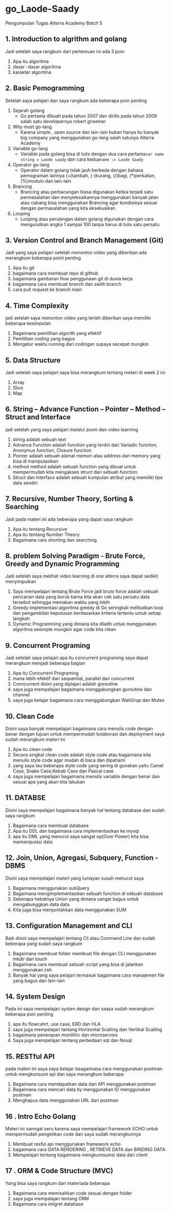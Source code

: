 # go_Laode-Saady

Pengumpulan Tugas Alterra Academy Batch 5

## 1. Introduction to algrithm and golang

Jadi setelah saya rangkum dari pertemuan ini ada 3 poin

1.  Apa itu algoritma
2.  dasar -dasar algoritma
3.  karakter algoritma

## 2. Basic Pemogramming

Setelah saya pelajari dan saya rangkum ada beberapa poin penting

1. Sejarah golang
   - Go pertama dibuah pada tahun 2007 dan dirilis pada tahun 2009 salah satu developernya robert grisemer
2. Why must go-lang
   - Karena simple , open source dan lain-lain bukan hanya itu banyak big company yang menggunakan go-lang salah satunya Alterra Academy
3. Variable go-lang
   - Variable pada golang bisa di tulis dengan dua cara pertama`var name string = Laode saady` dan cara kedua`name := Laode Saady`
4. Operator go-lang
   - Operator dalam golang tidak jauh berbeda dengan bahasa pemograman lainnya (+)tambah, (-)kurang, (/)bagi, (\*)perkalian, (%)modulo dan lain-lain
5. Brancing
   - Brancing atau perbacangan biasa digunakan ketika terjadi satu permasalahan dan menyelesaikannya menggunakan banyak jalan atau cabang bisa menggunakan Brancing agar kondisinya sesuai dengan permasalahan yang kita eksekusikan
6. Looping
   - Looping atau perulangan dalam golang digunakan dengan cara mengurutkan angka 1 sampai 100 tanpa harus di tulis satu persatu

## 3. Version Control and Branch Management (Git)

Jadi yang saya pelajari setelah menonton video yang diberikan ada merangkum beberapa point penting

1. Apa itu git
2. bagaimana cara membuat repo di github
3. bagaimana gambaran flow penggunaan git di dunia kerja
4. bagaimana cara membuat branch dan swith branch
5. cara pull request ke branch main

## 4. Time Complexity

jadi setelah saya menonton video yang terlah diberikan saya memiliki beberapa kesimpulan

1. Bagaimana pemilihan algorith yang efektif
2. Pemilihan coding yang bagus
3. Mengatur waktu running dari codingan supaya secepat mungkin

## 5. Data Structure

Jadi setelah saya pelajari saya bisa merangkum tentang meteri di week 2 ini

1. Array
2. Slice
3. Map

## 6. String – Advance Function – Pointer – Method – Struct and Interface

jadi setelah yang saya pelajari melalui zoom dan video learning

1. string adalah sebuah text
2. Advance Function adalah function yang terdiri dari Variadic function, Anonymus function, Closure function
3. Pointer adalah sebuah alamat memori atau address dari memory yang bisa di manipulasikan
4. method method adalah sebuah function yang dibuat untuk mempermudah kita mengakses struct dari sebuah function
5. Struct dan Interface adalah sebuah kumpulan atribut yang memiliki tipe data sendiri

## 7. Recursive, Number Theory, Sorting & Searching

Jadi pada materi ini ada beberapa yang dapat saya rangkum

1. Apa itu tentang Recursive
2. Apa itu tentang Number Theory
3. Bagaimana cara shorting dan searching

## 8. problem Solving Paradigm - Brute Force, Greedy and Dynamic Programming

Jadi setelah saya melihat video learning di one alterra saya dapat sedikit menyimpulkan

1. Saya mempelajari tentang Brute Force jadi bruto force adalah sebuah pencarian data yang buruk karna kita akan cek satu persatu data tersebut sehingga memakan waktu yang lebih
2. Greedy implementasi algoritma greedy di Go seringkali melibatkan loop dan pengambilan keputusan berdasarkan kriteria tertentu untuk setiap langkah.
3. Dynamic Programming yang dimana kita dilatih untuk menggunakan algoritma sesimple mungkin agar code kita clean

## 9. Concurrent Programing

Jadi setelah saya pelajari apa itu concurrent programing saya dapat merangkum menjadi beberapa bagian

1. Apa itu Concurrent Programing
2. mana lebih efektif dari sequential, parallel dan concurrent
3. Conncurrent disini yang diplajari adalah goroutine
4. saya juga mempelajari bagaimana menggabungkan goroutine dan channel
5. saya juga belajar bagaimana cara menggabungkan WaitGrup dan Mutex

## 10. Clean Code

Disini saya banyak mempelajari bagaimana cara menulis code dengan benar dengan tujuan untuk mempermudah kolaborasi dan deployment saya sudah merangkum materi ini

1. Apa itu clean code
2. Secara singkat clean code adalah style code atau bagaimana kita menulis style code agar mudah di baca dan dipahami
3. yang saya tau beberapa style code yang sering di gunakan yaitu Camel Case, Snake Case,Kebab Case dan Pascal case
4. saya juga mempelajari bagaimana menulis variable dengan benar dan sesuai apa yang akan kita lakukan

## 11. DATABSE

Disini saya mempelajari bagaimana banyak hal tentang database dan sudah saya rangkum

1. Bagaimana cara membuat database
2. Apa itu DDL dan bagaimana cara implementasikan ke mysql
3. apa itu DML yang menurut saya sangat op(Over Power) kita bisa memanipulasi data

## 12. Join, Union, Agregasi, Subquery, Function - DBMS

Disini saya mempelajari materi yang lumayan susah menurut saya

1. Bagaimana menggunakan subQuery
2. Bagaimana mengimplementasikan sebuah function di sebuah database
3. Seberapa hebatnya Union yang dimana sangat bagus untuk mengabunggkan data data
4. Kita juga bisa menjumlahkan data menggunakan SUM

## 13. Configuration Management and CLI

Baik disini saya mempelajari tentang Cli atau Command Line dan sudah beberapa yang sudah saya rangkum

1. Bagaimana membuat folder membuat file dengan CLI menggunakan mkdir dan touch
2. Bagaimana cara membuat sebuah script yang bisa di jalankan menggunakan zsh
3. Banyak hal yang saya pelajari termasuk bagaimana cara manajemen file yang bagus dan lain-lain

## 14. System Design

Pada ini saya mempelajari systen design dan saaya sudah merangkum beberapa poin penting

1. apa itu flowcahrt, use case, ERD dan HLA
2. saya juga mempelajari tantang Horizontal Scalling dan Vertikal Scalling
3. bagaimana penerapan monilihic dan microservies
4. Saya juga mempelajari tentang perbedaan sql dan Nosql

## 15. RESTful API

pada materi ini saya saya belajar baagaimana cara menggunakan postman untuk mengkonsumi api dan saya merangkum beberapa

1. Bagaimana cara mendapatkan data dari API menggunakan postman
2. Bagaimana cara mencari data by menggunakan ID menggunakan postman
3. Menghapus data menggunakan URL dari postman

## 16 . Intro Echo Golang

Materi ini sanngat seru karena saya mempelajari framework ECHO untuk mempermudah pengetikan code dan saya sudah merangkunnya

1. Membuat resful api menggunakan framework echo
2. bagaimana cara DATA RENDERING , RETRIEVE DATA dan BINDING DATA
3. Mempelajari tentang bagaimana mengkumsumsi data dari client

## 17 . ORM & Code Structure (MVC)

Yang bisa saya rangkum dari materiada beberapa

1. Bagaimana cara memisahkan code sesuai dengan folder
2. saya juga mempalajari tentang ORM
3. Bagaimana cara imigret database
